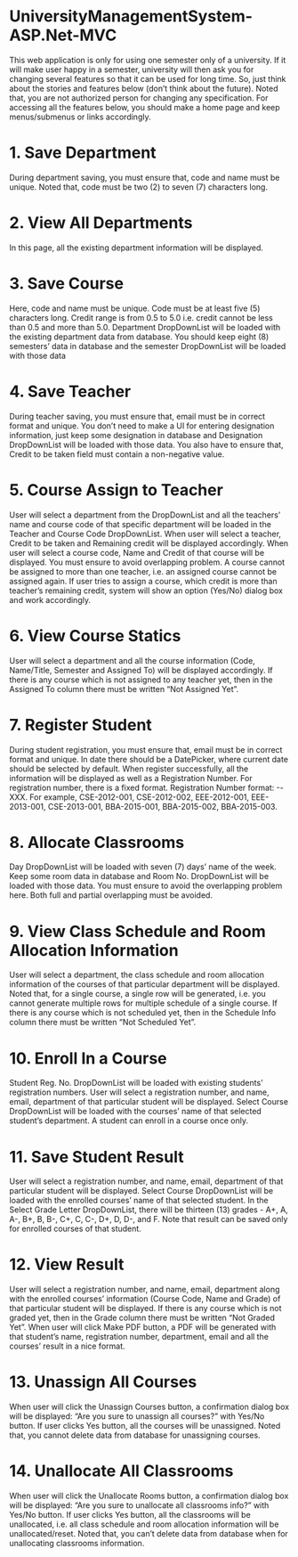 # UniversityManagementSystem-ASP.Net-MVC
This web application is only for using one semester only of a university. If it will make user happy in a semester, university will then ask you for changing several features so that it can be used for long time. So, just think about the stories and features below (don’t think about the future). Noted that, you are not authorized person for changing any specification. 
For accessing all the features below, you should make a home page and keep menus/submenus or links accordingly. 

# 1. Save Department 

During department saving, you must ensure that, code and name must be unique. Noted that, code must be two (2) to seven (7) characters long. 

# 2. View All Departments 

In this page, all the existing department information will be displayed. 

# 3. Save Course 

Here, code and name must be unique. Code must be at least five (5) characters long. Credit range is from 0.5 to 5.0 i.e. credit cannot be less than 0.5 and more than 5.0. Department DropDownList will be loaded with the existing department data from database. You should keep eight (8) semesters’ data in database and the semester DropDownList will be loaded with those data

# 4. Save Teacher 
During teacher saving, you must ensure that, email must be in correct format and unique.
You don’t need to make a UI for entering designation information, just keep some designation in database and Designation DropDownList will be loaded with those data. You also have to ensure that, Credit to be taken field must contain a non-negative value. 

# 5. Course Assign to Teacher 
User will select a department from the DropDownList and all the teachers’ name and course code of that specific
department will be loaded in the Teacher and Course Code DropDownList. When user will select a teacher,
Credit to be taken and Remaining credit will be displayed accordingly. When user will select a course code, 
Name and Credit of that course will be displayed. You must ensure to avoid overlapping problem.
A course cannot be assigned to more than one teacher, i.e. an assigned course cannot be assigned again.
If user tries to assign a course, which credit is more than teacher’s remaining credit, system will show an option (Yes/No) dialog box and work accordingly.
 
# 6. View Course Statics 
User will select a department and all the course information (Code, Name/Title, Semester and Assigned To) will be displayed accordingly.
If there is any course which is not assigned to any teacher yet, then in the Assigned To column there must be written “Not Assigned Yet”. 

# 7. Register Student 
During student registration, you must ensure that, email must be in correct format and unique. In date there should be a DatePicker, where current date should be selected by default. When register successfully, all the information will be displayed as well as a Registration Number. For registration number, there is a fixed format. Registration Number format: <dept code>-<current year>-XXX. For example, CSE-2012-001, CSE-2012-002, EEE-2012-001, EEE-2013-001, CSE-2013-001, BBA-2015-001, BBA-2015-002, BBA-2015-003. 
 
# 8. Allocate Classrooms 
Day DropDownList will be loaded with seven (7) days’ name of the week. Keep some room data in database and Room No. DropDownList will be loaded with those data. You must ensure to avoid the overlapping problem here. Both full and partial overlapping must be avoided. 

# 9. View Class Schedule and Room Allocation Information 
User will select a department, the class schedule and room allocation information of the courses of that particular department will be displayed. Noted that, for a single course, a single row will be generated, i.e. you cannot generate multiple rows for multiple schedule of a single course. If there is any course which is not scheduled yet, then in the Schedule Info column there must be written “Not Scheduled Yet”. 

# 10. Enroll In a Course 
Student Reg. No. DropDownList will be loaded with existing students’ registration numbers. User will select a registration number, and name, email, department of that particular student will be displayed. Select Course DropDownList will be loaded with the courses’ name of that selected student’s department. A student can enroll in a course once only. 

# 11. Save Student Result 
User will select a registration number, and name, email, department of that particular student will be displayed. Select Course DropDownList will be loaded with the enrolled courses’ name of that selected student. In the Select Grade Letter DropDownList, there will be thirteen (13) grades - A+, A, A-, B+, B, B-, C+, C, C-, D+, D, D-, and F. Note that result can be saved only for enrolled courses of that student. 

# 12. View Result 
User will select a registration number, and name, email, department along with the enrolled courses’ information (Course Code, Name and Grade) of that particular student will be displayed. If there is any course which is not graded yet, then in the Grade column there must be written “Not Graded Yet”. When user will click Make PDF button, a PDF will be generated with that student’s name, registration number, department, email and all the courses’ result in a nice format. 

# 13. Unassign All Courses 
When user will click the Unassign Courses button, a confirmation dialog box will be displayed: “Are you sure to unassign all courses?” with Yes/No button. If user clicks Yes button, all the courses will be unassigned. Noted that, you cannot delete data from database for unassigning courses. 
 
# 14. Unallocate All Classrooms 
When user will click the Unallocate Rooms button, a confirmation dialog box will be displayed: “Are you sure to unallocate all classrooms info?” with Yes/No button. If user clicks Yes button, all the classrooms will be unallocated, i.e. all class schedule and room allocation information will be unallocated/reset. Noted that, you can’t delete data from database when for unallocating classrooms information. 
 
 


